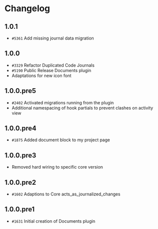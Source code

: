 <!---- copyright
OpenProject Documents Plugin

Former OpenProject Core functionality extracted into a plugin.

Copyright (C) 2009-2014 the OpenProject Foundation (OPF)

This program is free software; you can redistribute it and/or
modify it under the terms of the GNU General Public License version 3.

OpenProject is a fork of ChiliProject, which is a fork of Redmine. The copyright follows:
Copyright (C) 2006-2013 Jean-Philippe Lang
Copyright (C) 2010-2013 the ChiliProject Team

This program is free software; you can redistribute it and/or
modify it under the terms of the GNU General Public License
as published by the Free Software Foundation; either version 2
of the License, or (at your option) any later version.

This program is distributed in the hope that it will be useful,
but WITHOUT ANY WARRANTY; without even the implied warranty of
MERCHANTABILITY or FITNESS FOR A PARTICULAR PURPOSE.  See the
GNU General Public License for more details.

You should have received a copy of the GNU General Public License
along with this program; if not, write to the Free Software
Foundation, Inc., 51 Franklin Street, Fifth Floor, Boston, MA  02110-1301, USA.

See doc/COPYRIGHT.rdoc for more details.

++-->

# Changelog

## 1.0.1

* `#5361` Add missing journal data migration

## 1.0.0

* `#3329` Refactor Duplicated Code Journals
* `#5190` Public Release Documents plugin
* Adaptations for new icon font

## 1.0.0.pre5

* `#2402` Activated migrations running from the plugin
* Additional namespacing of hook partials to prevent clashes on activity view

## 1.0.0.pre4

* `#1875` Added document block to my project page

## 1.0.0.pre3

* Removed hard wiring to specific core version

## 1.0.0.pre2

* `#1602` Adaptions to Core acts_as_journalized_changes

## 1.0.0.pre1

* `#1631` Initial creation of Documents plugin
